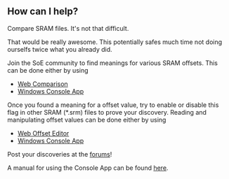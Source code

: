 ## How can I help?

Compare SRAM files. It's not that difficult.

That would be really awesome. This potentially safes  much time not doing ourselfs twice what you already did.

Join the SoE community to find meanings for various SRAM offsets.
This can be done either by using 

* [Web Comparison](compare)
* [Windows Console App](embed?p=downloads)

Once you found a meaning for a offset value, try to enable or disable this flag in other SRAM (*.srm) files to prove your discovery. 
Reading and manipulating offset values can be done either by using  

* [Web Offset Editor](offset)
* [Windows Console App](embed?p=downloads)

Post your discoveries at the [forums](embed?p=forums)!

A manual for using the Console App can be found [here](embed?p=HowToUse).

